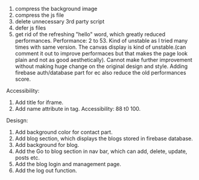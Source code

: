 1. compress the background image
2. compress the js file
3. delete unnecessary 3rd party script
4. defer js files
5. get rid of the refreshing "hello" word, which greatly reduced performances.
Performance: 2 to 53.
Kind of unstable as I tried many times with same version. The canvas display is kind of unstable.(can comment it out to improve performaces but that makes the page look plain and not as good aesthetically).
Cannot make further improvement without making huge change on the original design and style.
Adding firebase auth/database part for ec also reduce the old performances score. 


Accessibility:
1. Add title for iframe.
2. Add name attribute in <a> tag.
Accessibility: 88 t0 100.


Desisgn:
1. Add background color for contact part.
2. Add blog section, which displays the blogs stored in firebase database.
3. Add background for blog. 
4. Add the Go to blog section in nav bar, which can add, delete, update, posts etc.
5. Add the blog login and management page. 
6. Add the log out function. 